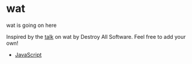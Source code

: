wat
===

wat is going on here

Inspired by the [talk](https://www.destroyallsoftware.com/talks/wat) on wat by
Destroy All Software.  Feel free to add your own!

* [JavaScript](js)

